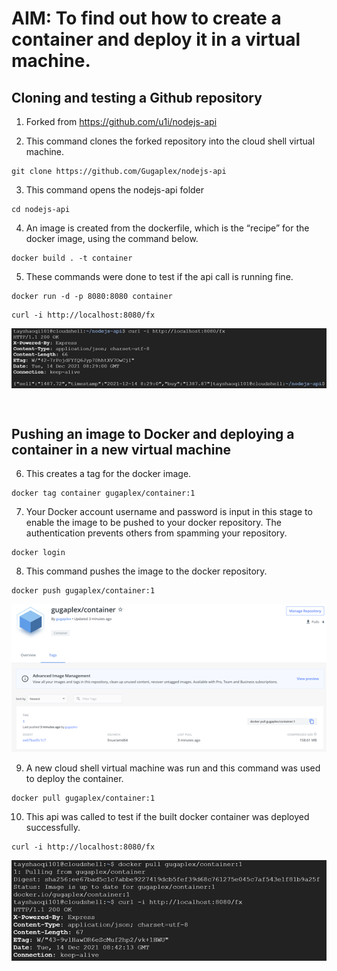 <h1>AIM: To find out how to create a container and deploy it in a virtual machine.</h1>

## Cloning and testing a Github repository
1. Forked from https://github.com/u1i/nodejs-api


2. This command clones the forked repository into the cloud shell virtual machine. 
```
git clone https://github.com/Gugaplex/nodejs-api
```

3. This command opens the nodejs-api folder
```
cd nodejs-api
```

4. An image is created from the dockerfile, which is the “recipe” for the docker image, using the command below.
```
docker build . -t container
```

5. These commands were done to test if the api call is running fine. 
```
docker run -d -p 8080:8080 container
```
```
curl -i http://localhost:8080/fx
```
<p align="center">
  <img src="https://raw.githubusercontent.com/Gugaplex/nodejs-api/master/Picture1.png" align="center"></img>
</p>

</br>

## Pushing an image to Docker and deploying a container in a new virtual machine
6. This creates a tag for the docker image.
```
docker tag container gugaplex/container:1
```

7. Your Docker account username and password is input in this stage to enable the image to be pushed to your docker repository.
The authentication prevents others from spamming your repository.
```
docker login
```

8. This command pushes the image to the docker repository. 
```
docker push gugaplex/container:1
``` 
<p align="center">
  <img src="https://raw.githubusercontent.com/Gugaplex/nodejs-api/master/Picture2.png"></img>
</p>

9. A new cloud shell virtual machine was run and this command was used to deploy the container.
```
docker pull gugaplex/container:1
```

10. This api was called to test if the built docker container was deployed successfully. 
```
curl -i http://localhost:8080/fx
```
<p align="center">
  <img src="https://raw.githubusercontent.com/Gugaplex/nodejs-api/master/Picture3.png"></img>
</p>

